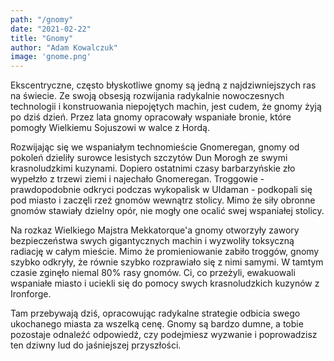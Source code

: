 ```yaml
---
path: "/gnomy"
date: "2021-02-22"
title: "Gnomy"
author: "Adam Kowalczuk"
image: 'gnome.png'
---
```

Ekscentryczne, często błyskotliwe gnomy są jedną z najdziwniejszych ras na świecie. Ze swoją obsesją rozwijania radykalnie nowoczesnych technologii i konstruowania niepojętych machin, jest cudem, że gnomy żyją po dziś dzień. Przez lata gnomy opracowały wspaniałe bronie, które pomogły Wielkiemu Sojuszowi w walce z Hordą.

Rozwijając się we wspaniałym technomieście Gnomeregan, gnomy od pokoleń dzieliły surowce lesistych szczytów Dun Morogh ze swymi krasnoludzkimi kuzynami. Dopiero ostatnimi czasy barbarzyńskie zło wypełzło z trzewi ziemi i najechało Gnomeregan. Troggowie - prawdopodobnie odkryci podczas wykopalisk w Uldaman - podkopali się pod miasto i zaczęli rzeź gnomów wewnątrz stolicy. Mimo że siły obronne gnomów stawiały dzielny opór, nie mogły one ocalić swej wspaniałej stolicy.

Na rozkaz Wielkiego Majstra Mekkatorque'a gnomy otworzyły zawory bezpieczeństwa swych gigantycznych machin i wyzwoliły toksyczną radiację w całym mieście. Mimo że promieniowanie zabiło troggów, gnomy szybko odkryły, że równie szybko rozprawiało się z nimi samymi. W tamtym czasie zginęło niemal 80% rasy gnomów. Ci, co przeżyli, ewakuowali wspaniałe miasto i uciekli się do pomocy swych krasnoludzkich kuzynów z Ironforge.

Tam przebywają dziś, opracowując radykalne strategie odbicia swego ukochanego miasta za wszelką cenę. Gnomy są bardzo dumne, a tobie pozostaje odnaleźć odpowiedź, czy podejmiesz wyzwanie i poprowadzisz ten dziwny lud do jaśniejszej przyszłości.

